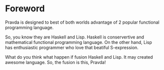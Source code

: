 # Foreword

Pravda is designed to best of both worlds advantage of 2 popular functional programming language.

So, you know they are Haskell and Lisp.
Haskell is conservertive and mathematical functional programming language.
On the other hand, Lisp has enthusiastic programmer who love that beatiful S-expression.

What do you think what happen if fusion Haskell and Lisp. It may created awesome language.
So, the fusion is this, Pravda!
